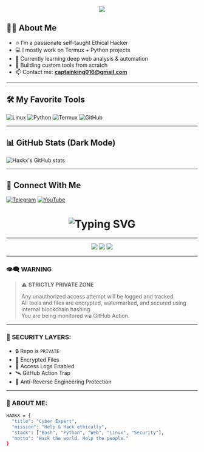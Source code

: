 <p align="center">
  <img src="https://readme-typing-svg.herokuapp.com?font=Fira+Code&size=24&duration=4000&pause=1000&color=00FF00&center=true&width=435&lines=%F0%9F%91%BD+WELCOME+TO+HAXKX+LABS+%F0%9F%91%BD;Ethical+Hacker+%7C+Python+Developer+%7C+Termux+Lover" />
</p>

## 👨‍💻 About Me

- 🔥 I’m a passionate self-taught Ethical Hacker
- 💻 I mostly work on Termux + Python projects
- 🧠 Currently learning deep web analysis & automation
- 💾 Building custom tools from scratch
- 📫 Contact me: **captainking016@gmail.com**

---

## 🛠️ My Favorite Tools

![Linux](https://img.shields.io/badge/Linux-black?style=for-the-badge&logo=linux)
![Python](https://img.shields.io/badge/Python-black?style=for-the-badge&logo=python)
![Termux](https://img.shields.io/badge/Termux-black?style=for-the-badge&logo=gnu-bash)
![GitHub](https://img.shields.io/badge/GitHub-black?style=for-the-badge&logo=github)

---

## 📊 GitHub Stats (Dark Mode)
![Haxkx's GitHub stats](https://github-readme-stats.vercel.app/api?username=Haxkx&show_icons=true&theme=tokyonight)

---

## 🚀 Connect With Me
[![Telegram](https://img.shields.io/badge/Telegram-2CA5E0?style=for-the-badge&logo=telegram&logoColor=white)](https://t.me/CyberExpertHaxkx)
[![YouTube](https://img.shields.io/badge/Youtube-FF0000?style=for-the-badge&logo=youtube&logoColor=white)](https://youtube.com/@DarkHaxkx)

<h1 align="center">
  <img src="https://readme-typing-svg.demolab.com?font=Fira+Code&size=28&pause=1000&color=00FFAA&center=true&vCenter=true&width=500&lines=🔐+HAXKX+PERSONAL+VAULT;☠️+Cyber+Security+Is+My+Passion;👁️‍🗨️+Unauthorized+Access+Will+Be+Logged!" alt="Typing SVG" />
</h1>

---

<p align="center">
  <img src="https://github-readme-stats.vercel.app/api?username=Haxkx&show_icons=true&theme=tokyonight&hide_border=true" />
  <img src="https://github-readme-streak-stats.herokuapp.com/?user=Haxkx&theme=tokyonight&hide_border=true" />
  <img src="https://github-readme-stats.vercel.app/api/top-langs/?username=Haxkx&layout=compact&theme=tokyonight&hide_border=true" />
</p>

---

### 👁‍🗨 WARNING

> ⚠️ **STRICTLY PRIVATE ZONE**
>
> Any unauthorized access attempt will be logged and tracked.  
> All tools and files are encrypted, watermarked, and secured using internal blockchain hashing.  
> You are being monitored via GitHub Action.

---

### 🔐 SECURITY LAYERS:

- 🔒 Repo is `PRIVATE`
- 🧬 Encrypted Files
- 📍 Access Logs Enabled
- 🛰️ GitHub Action Trap
- 🧿 Anti-Reverse Engineering Protection

---

### 🧠 ABOUT ME:

```bash
HAXKX = {
  "title": "Cyber Expert",
  "mission": "Help & Hack ethically",
  "stack": ["Bash", "Python", "Web", "Linux", "Security"],
  "motto": "Hack the world. Help the people."
}

